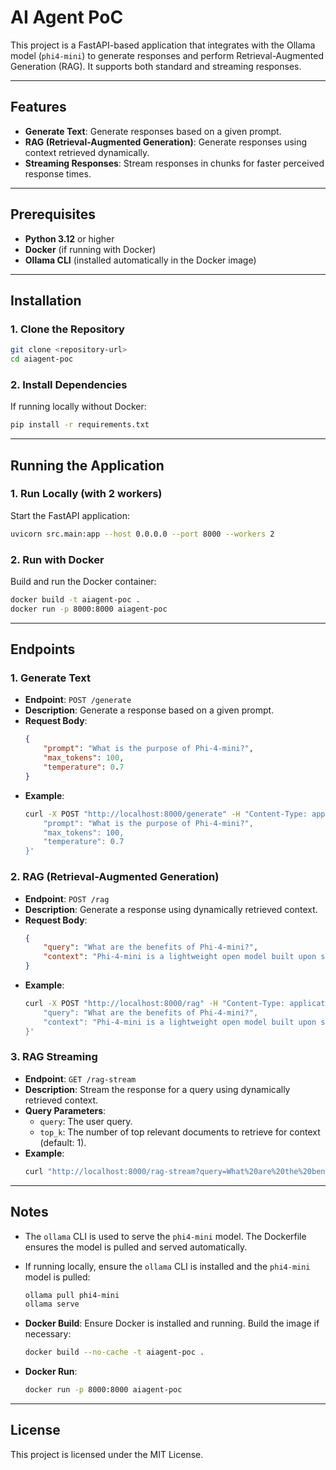 # AI Agent PoC

This project is a FastAPI-based application that integrates with the Ollama model (`phi4-mini`) to generate responses and perform Retrieval-Augmented Generation (RAG). It supports both standard and streaming responses.

---

## Features

- **Generate Text**: Generate responses based on a given prompt.
- **RAG (Retrieval-Augmented Generation)**: Generate responses using context retrieved dynamically.
- **Streaming Responses**: Stream responses in chunks for faster perceived response times.

---

## Prerequisites

- **Python 3.12** or higher
- **Docker** (if running with Docker)
- **Ollama CLI** (installed automatically in the Docker image)

---

## Installation

### 1. Clone the Repository
```bash
git clone <repository-url>
cd aiagent-poc
```

### 2. Install Dependencies
If running locally without Docker:
```bash
pip install -r requirements.txt
```

---

## Running the Application

### 1. Run Locally (with 2 workers)
Start the FastAPI application:
```bash
uvicorn src.main:app --host 0.0.0.0 --port 8000 --workers 2
```

### 2. Run with Docker
Build and run the Docker container:
```bash
docker build -t aiagent-poc .
docker run -p 8000:8000 aiagent-poc
```

---

## Endpoints

### 1. **Generate Text**
- **Endpoint**: `POST /generate`
- **Description**: Generate a response based on a given prompt.
- **Request Body**:
    ```json
    {
        "prompt": "What is the purpose of Phi-4-mini?",
        "max_tokens": 100,
        "temperature": 0.7
    }
    ```
- **Example**:
    ```bash
    curl -X POST "http://localhost:8000/generate" -H "Content-Type: application/json" -d '{
        "prompt": "What is the purpose of Phi-4-mini?",
        "max_tokens": 100,
        "temperature": 0.7
    }'
    ```

### 2. **RAG (Retrieval-Augmented Generation)**
- **Endpoint**: `POST /rag`
- **Description**: Generate a response using dynamically retrieved context.
- **Request Body**:
    ```json
    {
        "query": "What are the benefits of Phi-4-mini?",
        "context": "Phi-4-mini is a lightweight open model built upon synthetic data."
    }
    ```
- **Example**:
    ```bash
    curl -X POST "http://localhost:8000/rag" -H "Content-Type: application/json" -d '{
        "query": "What are the benefits of Phi-4-mini?",
        "context": "Phi-4-mini is a lightweight open model built upon synthetic data."
    }'
    ```

### 3. **RAG Streaming**
- **Endpoint**: `GET /rag-stream`
- **Description**: Stream the response for a query using dynamically retrieved context.
- **Query Parameters**:
    - `query`: The user query.
    - `top_k`: The number of top relevant documents to retrieve for context (default: 1).
- **Example**:
    ```bash
    curl "http://localhost:8000/rag-stream?query=What%20are%20the%20benefits%20of%20Phi-4-mini?&top_k=2"
    ```

---

## Notes

- The `ollama` CLI is used to serve the `phi4-mini` model. The Dockerfile ensures the model is pulled and served automatically.
- If running locally, ensure the `ollama` CLI is installed and the `phi4-mini` model is pulled:
    ```bash
    ollama pull phi4-mini
    ollama serve
    ```


- **Docker Build**:
    Ensure Docker is installed and running. Build the image if necessary:
    ```bash
    docker build --no-cache -t aiagent-poc .
    ```


- **Docker Run**:
    ```bash
    docker run -p 8000:8000 aiagent-poc
    ```

---



## License

This project is licensed under the MIT License.